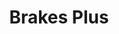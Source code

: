 ---
title: "Brakes Plus"
url: /lewisville/brakes-plus-west-round-grove-road/
shop: Autowerkstatt
---